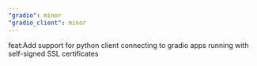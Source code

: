 ```yaml
---
"gradio": minor
"gradio_client": minor
---
```


feat:Add support for python client connecting to gradio apps running with self-signed SSL certificates

